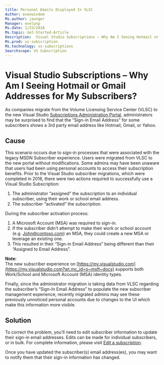 ```yaml
---
title: Personal Emails Displayed In VLSC
Author: evanwindom
Ms.author: jaunger
Manager: evelynp
Ms.date: 1/23/2018
Ms.topic: Get-Started-Article
Description:  Visual Studio Subscriptions – Why Am I Seeing Hotmail or Gmail Addresses for My Subscribers?   
Ms.prod: vs-subscription
Ms.technology: vs-subscriptions
Searchscope: VS Subscription
---
```


# Visual Studio Subscriptions – Why Am I Seeing Hotmail or Gmail Addresses for My Subscribers? 

As companies migrate from the Volume Licensing Service Center (VLSC) to the new Visual Studio [Subscriptions Administration Portal](https://manage.visualstudio.com), administrators may be surprised to find that the “Sign-in Email Address” for some subscribers shows a 3rd party email address like Hotmail, Gmail, or Yahoo.

## Cause

This scenario occurs due to sign-in processes that were associated with the legacy MSDN Subscriber experience. Users were migrated from VLSC to the new portal without modifications. Some admins may have been unaware that users had been using personal accounts to access their subscription benefits. Prior to the Visual Studio subscriber migrations, which were completed in 2016, there were two actions required to successfully use a Visual Studio Subscription:
1. The administrator “assigned” the subscription to an individual subscriber, using their work or school email address.
2. The subscriber “activated” the subscription.

During the subscriber activation process:
1. A Microsoft Account (MSA) was required to sign-in.
2. If the subscriber didn’t attempt to make their work or school account (e.g. John@contoso.com) an MSA, they could create a new MSA or leverage an existing one.
3. This resulted in their “Sign-in Email Address” being different than their “Assigned to Email Address”.

**Note:**  
The new subscriber experience on [https://my.visualstudio.com](https://my.visualstudio.com?wt.mc_id=o~msft~docs) supports both Work/School and Microsoft Account (MSA) identity types.

Finally, since the administrator migration is taking data from VLSC regarding the subscriber’s “Sign-In Email Address” to populate the new subscriber management experience, recently migrated admins may see these previously unnoticed personal accounts due to changes to the UI which make this information more visible.

## Solution

To correct the problem, you'll need to edit subscriber information to update their sign-in email addresses.  Edits can be made for individual subscribers, or in bulk. For complete information, please visit [Edit a subscription](https://docs.microsoft.com/en-us/visualstudio/subscriptions/edit-license).  

Once you have updated the subscriber(s) email address(es), you may want to notify them that their sign-in information has changed.  